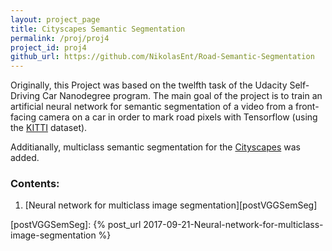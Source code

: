 ```yaml
---
layout: project_page
title: Cityscapes Semantic Segmentation
permalink: /proj/proj4
project_id: proj4
github_url: https://github.com/NikolasEnt/Road-Semantic-Segmentation
---
```


Originally, this Project was based on the twelfth task of the Udacity Self-Driving Car Nanodegree program. The main goal of the project is to train an artificial neural network for semantic segmentation of a video from a front-facing camera on a car in order to mark road pixels with Tensorflow (using the [KITTI][kitti] dataset).

Additianally, multiclass semantic segmentation for the [Cityscapes][cityscapes] was added.

### Contents:

1. [Neural network for multiclass image segmentation][postVGGSemSeg]

[kitti]: http://www.cvlibs.net/datasets/kitti/
[cityscapes]: https://www.cityscapes-dataset.com/
[postVGGSemSeg]: {% post_url 2017-09-21-Neural-network-for-multiclass-image-segmentation %}
